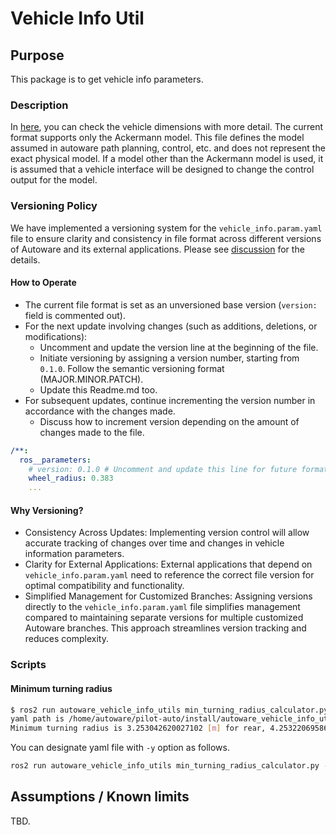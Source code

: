 # Vehicle Info Util

## Purpose

This package is to get vehicle info parameters.

### Description

In [here](https://autowarefoundation.github.io/autoware-documentation/main/design/autoware-interfaces/components/vehicle-dimensions/), you can check the vehicle dimensions with more detail.
The current format supports only the Ackermann model. This file defines the model assumed in autoware path planning, control, etc. and does not represent the exact physical model. If a model other than the Ackermann model is used, it is assumed that a vehicle interface will be designed to change the control output for the model.

### Versioning Policy

We have implemented a versioning system for the `vehicle_info.param.yaml` file to ensure clarity and consistency in file format across different versions of Autoware and its external applications. Please see [discussion](https://github.com/orgs/autowarefoundation/discussions/4050) for the details.

#### How to Operate

- The current file format is set as an unversioned base version (`version:` field is commented out).
- For the next update involving changes (such as additions, deletions, or modifications):
  - Uncomment and update the version line at the beginning of the file.
  - Initiate versioning by assigning a version number, starting from `0.1.0`. Follow the semantic versioning format (MAJOR.MINOR.PATCH).
  - Update this Readme.md too.
- For subsequent updates, continue incrementing the version number in accordance with the changes made.
  - Discuss how to increment version depending on the amount of changes made to the file.

```yaml
/**:
  ros__parameters:
    # version: 0.1.0 # Uncomment and update this line for future format changes.
    wheel_radius: 0.383
    ...
```

#### Why Versioning?

- Consistency Across Updates: Implementing version control will allow accurate tracking of changes over time and changes in vehicle information parameters.
- Clarity for External Applications: External applications that depend on `vehicle_info.param.yaml` need to reference the correct file version for optimal compatibility and functionality.
- Simplified Management for Customized Branches: Assigning versions directly to the `vehicle_info.param.yaml` file simplifies management compared to maintaining separate versions for multiple customized Autoware branches. This approach streamlines version tracking and reduces complexity.

### Scripts

#### Minimum turning radius

```sh
$ ros2 run autoware_vehicle_info_utils min_turning_radius_calculator.py
yaml path is /home/autoware/pilot-auto/install/autoware_vehicle_info_utils/share/autoware_vehicle_info_utils/config/vehicle_info.param.yaml
Minimum turning radius is 3.253042620027102 [m] for rear, 4.253220695862465 [m] for front.
```

You can designate yaml file with `-y` option as follows.

```sh
ros2 run autoware_vehicle_info_utils min_turning_radius_calculator.py -y <path-to-yaml>
```

## Assumptions / Known limits

TBD.
